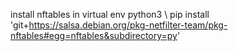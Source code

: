 install nftables in virtual env python3 \\
pip install 'git+https://salsa.debian.org/pkg-netfilter-team/pkg-nftables#egg=nftables&subdirectory=py'
